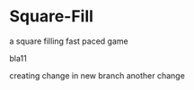 # Square-Fill
a square filling fast paced game

bla11


creating change in new branch
another change
